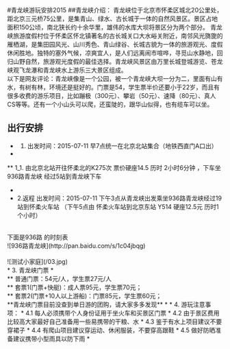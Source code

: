 #青龙峡游玩安排2015
##青龙峡介绍：
青龙峡位于北京市怀柔区城北20公里处，距北京三元桥75公里，是集青山、绿水、古长城于一体的自然风景区。景区占地面积150公顷，南北狭长约十余华里，雄伟的水库大坝将景区分为两个部分。
青龙峡旅游度假村位于怀柔区怀北镇著名的古长城关口大水峪关附近，南邻风光旖旎的雁栖湖，是集田园风光、山川秀色、青山绿谷、长城古貌为一体的旅游观光、度假休闲胜地。独特的塞外气候，凉爽宜人，是人们远离闹市喧哗，寻觅山水静地，回归山野自然，旅游观光度假的最佳选择。青龙峡风景区由万里长城登城游览、苍龙峡观飞龙瀑和青龙峡水上游乐三大景区组成。<br/>
以下是网友评论：青龙峡像是一个公园，被一个青龙峡大坝一分为二，里面有山有水，有树有林，环境还是挺好的。门票是54，学生票半价还要小于22岁，而且有很多收费的游乐项目，比如蹦极（300元）、攀岩（50元）、速降（80元）、真人CS等等。还有一个小山头可以爬，还蛮陡的，跟华山似得，也有缆车可以坐。<br/>
## 出行安排
* 1. 出发时间：2015-07-11 早7点统一在北京北站集合（地铁西直门A口出）
* <br/>
** 1_1. 由北京北站开往怀柔北的K275次 票价硬座14.5 历时 2小时6分钟 ，下车坐936路青龙峡 经过5站到青龙峡下车
* <br/>
* 2.返程 出发时间：2015-07-11 下午3点从青龙峡出发乘坐936路青龙峡经过19站到怀柔火车站 （下午5点由 怀柔火车站到北京东站 Y514 硬座12.5元 历时1个小时）
<br/>
 下面是936路 的时刻表<br/>
![936路青龙峡](http://pan.baidu.com/s/1c04jbqg)<br/>
<br/>
![测试小家庭](/03.jpg)
<br/>
* 3. 青龙峡门票 
* <br/>
** 普通门票：54元/人，学生票27元/人 
<br/>
** 套票1(门票+快艇)：成人票95元，学生票70元；
<br/>
** 套票2(门票+10人以上游船)：门票85元，学生票60元；
<br/>
**青龙峡门票目前没查到单日游的团购，请大家多多发现**
*
* 4. 游玩注意事项：
* 4.1 每人必须携带个人身份证用于坐火车和买景区门票
* 4.2 由于景区费用比较高大家最好自己准备用一些易携带的干粮、水
* 4.3 鉴于有水上项目建议不要穿裙子
* 4.4 有爬山项目建议穿运动、休闲服装，不要穿高跟鞋
* 4.5 做好防晒准备建议携带小型雨具以防下雨
* 

